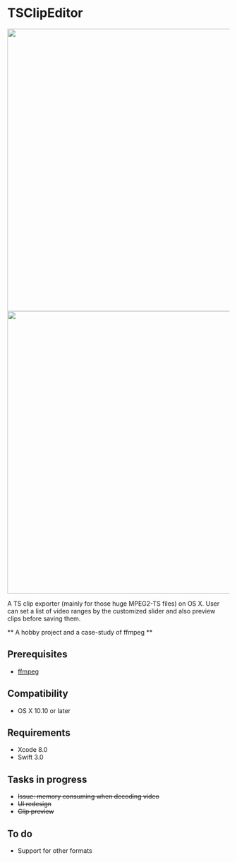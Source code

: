 # TSClipEditor
<p align="center">
  <img src="https://github.com/shion0111/TSClipEditor/blob/master/screen/v1.jpeg" height="640"/><img src="https://github.com/shion0111/TSClipEditor/blob/master/screen/v2.jpeg" height="640"/>
</p>

A TS clip exporter (mainly for those huge MPEG2-TS files) on OS X. User can set a list of video ranges by the customized slider and also preview clips before saving them. 

** A hobby project and a case-study of ffmpeg **

## Prerequisites
- [ffmpeg](https://github.com/FFmpeg)

## Compatibility
- OS X 10.10 or later

## Requirements
- Xcode 8.0
- Swift 3.0

## Tasks in progress
- ~~Issue: memory consuming when decoding video~~
- ~~UI redesign~~ 
- ~~Clip preview~~ 

## To do
- Support for other formats


